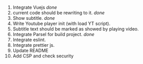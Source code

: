 1. Integrate Vuejs *done*
2. current code should be rewriting to it. *done*
3. Show subtitle. *done*
4. Write Youtube player init (with load YT script).
5. Subtitle text should be marked as showed by playing video.
6. Integrate Parsel for build project.  *done*
7. Integrate eslint.
8. Integrate prettier js.
9. Update README
10. Add CSP and check security
